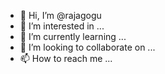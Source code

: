 - 👋 Hi, I’m @rajagogu
- 👀 I’m interested in ...
- 🌱 I’m currently learning ...
- 💞️ I’m looking to collaborate on ...
- 📫 How to reach me ...

<!---
rajagogu/rajagogu is a ✨ special ✨ repository because its `README.md` (this file) appears on your GitHub profile.
You can click the Preview link to take a look at your changes.
--->

